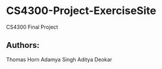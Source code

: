 # CS4300-Project-ExerciseSite
CS4300 Final Project

## Authors:

Thomas Horn
Adamya Singh
Aditya Deokar

